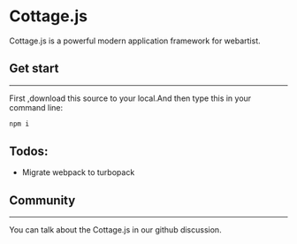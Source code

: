# Cottage.js
Cottage.js is a powerful modern application framework for webartist.

## Get start
---
First ,download this source to your local.And then type this in your command line:
```sh
npm i
```

## Todos:
- Migrate webpack to turbopack


## Community
---
You can talk about the Cottage.js in our github discussion.
